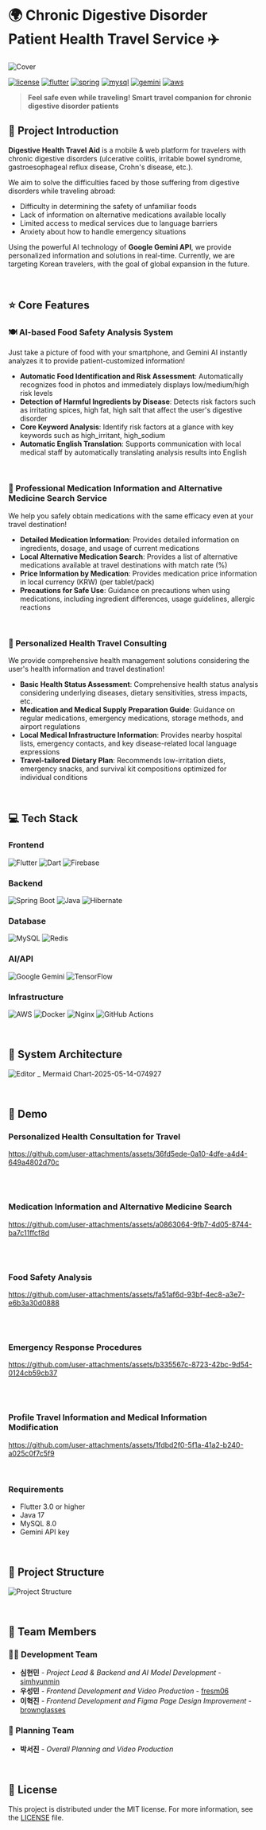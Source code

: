 # 🌍 Chronic Digestive Disorder Patient Health Travel Service ✈️


![Cover](https://github.com/user-attachments/assets/774d3427-4875-48bc-b73b-eaa6a2eeeb2d)


[![license](https://img.shields.io/badge/License-MIT-red)](LICENSE)
[![flutter](https://img.shields.io/badge/Flutter-3.0+-02569B?logo=flutter)](https://flutter.dev/)
[![spring](https://img.shields.io/badge/Spring_Boot-2.7-6DB33F?logo=springboot)](https://spring.io/projects/spring-boot)
[![mysql](https://img.shields.io/badge/MySQL-8.0-4479A1?logo=mysql&logoColor=white)](https://www.mysql.com/)
[![gemini](https://img.shields.io/badge/Google_Gemini-API-4285F4?logo=google&logoColor=white)](https://ai.google.dev/)
[![aws](https://img.shields.io/badge/AWS-ECS-FF9900?logo=amazon-aws)](https://aws.amazon.com/ecs/)

> **Feel safe even while traveling! Smart travel companion for chronic digestive disorder patients**


## 📖 Project Introduction

**Digestive Health Travel Aid** is a mobile & web platform for travelers with chronic digestive disorders (ulcerative colitis, irritable bowel syndrome, gastroesophageal reflux disease, Crohn's disease, etc.).

We aim to solve the difficulties faced by those suffering from digestive disorders while traveling abroad:
- Difficulty in determining the safety of unfamiliar foods
- Lack of information on alternative medications available locally
- Limited access to medical services due to language barriers
- Anxiety about how to handle emergency situations

Using the powerful AI technology of **Google Gemini API**, we provide personalized information and solutions in real-time. Currently, we are targeting Korean travelers, with the goal of global expansion in the future.

<br>

## ⭐ Core Features

### 🍽️ AI-based Food Safety Analysis System

Just take a picture of food with your smartphone, and Gemini AI instantly analyzes it to provide patient-customized information!

- **Automatic Food Identification and Risk Assessment**: Automatically recognizes food in photos and immediately displays low/medium/high risk levels
- **Detection of Harmful Ingredients by Disease**: Detects risk factors such as irritating spices, high fat, high salt that affect the user's digestive disorder
- **Core Keyword Analysis**: Identify risk factors at a glance with key keywords such as high_irritant, high_sodium
- **Automatic English Translation**: Supports communication with local medical staff by automatically translating analysis results into English

<br>

### 💊 Professional Medication Information and Alternative Medicine Search Service

We help you safely obtain medications with the same efficacy even at your travel destination!

- **Detailed Medication Information**: Provides detailed information on ingredients, dosage, and usage of current medications
- **Local Alternative Medication Search**: Provides a list of alternative medications available at travel destinations with match rate (%)
- **Price Information by Medication**: Provides medication price information in local currency (KRW) (per tablet/pack)
- **Precautions for Safe Use**: Guidance on precautions when using medications, including ingredient differences, usage guidelines, allergic reactions

<br>

### 🏥 Personalized Health Travel Consulting

We provide comprehensive health management solutions considering the user's health information and travel destination!

- **Basic Health Status Assessment**: Comprehensive health status analysis considering underlying diseases, dietary sensitivities, stress impacts, etc.
- **Medication and Medical Supply Preparation Guide**: Guidance on regular medications, emergency medications, storage methods, and airport regulations
- **Local Medical Infrastructure Information**: Provides nearby hospital lists, emergency contacts, and key disease-related local language expressions
- **Travel-tailored Dietary Plan**: Recommends low-irritation diets, emergency snacks, and survival kit compositions optimized for individual conditions

<br>

## 💻 Tech Stack

### Frontend
![Flutter](https://img.shields.io/badge/Flutter-02569B?style=for-the-badge&logo=flutter&logoColor=white)
![Dart](https://img.shields.io/badge/Dart-0175C2?style=for-the-badge&logo=dart&logoColor=white)
![Firebase](https://img.shields.io/badge/Firebase-FFCA28?style=for-the-badge&logo=firebase&logoColor=black)

### Backend
![Spring Boot](https://img.shields.io/badge/Spring_Boot-6DB33F?style=for-the-badge&logo=spring-boot&logoColor=white)
![Java](https://img.shields.io/badge/Java_17-ED8B00?style=for-the-badge&logo=openjdk&logoColor=white)
![Hibernate](https://img.shields.io/badge/Hibernate-59666C?style=for-the-badge&logo=hibernate&logoColor=white)

### Database
![MySQL](https://img.shields.io/badge/MySQL-4479A1?style=for-the-badge&logo=mysql&logoColor=white)
![Redis](https://img.shields.io/badge/Redis-DC382D?style=for-the-badge&logo=redis&logoColor=white)

### AI/API
![Google Gemini](https://img.shields.io/badge/Google_Gemini-4285F4?style=for-the-badge&logo=google&logoColor=white)
![TensorFlow](https://img.shields.io/badge/TensorFlow-FF6F00?style=for-the-badge&logo=tensorflow&logoColor=white)

### Infrastructure
![AWS](https://img.shields.io/badge/AWS-232F3E?style=for-the-badge&logo=amazon-aws&logoColor=white)
![Docker](https://img.shields.io/badge/Docker-2496ED?style=for-the-badge&logo=docker&logoColor=white)
![Nginx](https://img.shields.io/badge/Nginx-009639?style=for-the-badge&logo=nginx&logoColor=white)
![GitHub Actions](https://img.shields.io/badge/GitHub_Actions-2088FF?style=for-the-badge&logo=github-actions&logoColor=white)

<br>

## 🔨 System Architecture

![Editor _ Mermaid Chart-2025-05-14-074927](https://github.com/user-attachments/assets/0588eba1-17f1-4a7d-9f07-7ca9e8f6339d)

<br>

## 📱 Demo

### Personalized Health Consultation for Travel
https://github.com/user-attachments/assets/36fd5ede-0a10-4dfe-a4d4-649a4802d70c

<br>
<br>

### Medication Information and Alternative Medicine Search
https://github.com/user-attachments/assets/a0863064-9fb7-4d05-8744-ba7c11ffcf8d

<br>
<br>

### Food Safety Analysis 
https://github.com/user-attachments/assets/fa51af6d-93bf-4ec8-a3e7-e6b3a30d0888

<br>
<br>

### Emergency Response Procedures
https://github.com/user-attachments/assets/b335567c-8723-42bc-9d54-0124cb59cb37

<br>
<br>

### Profile Travel Information and Medical Information Modification
https://github.com/user-attachments/assets/1fdbd2f0-5f1a-41a2-b240-a025c0f7c5f9

<br>

### Requirements
- Flutter 3.0 or higher
- Java 17
- MySQL 8.0
- Gemini API key

<br>

## 📁 Project Structure

![Project Structure](https://github.com/user-attachments/assets/c5fdaec1-8725-41a3-80a7-ab8802336720)

<br>

## 👥 Team Members
### 👨‍💻 Development Team

* **심현민** - *Project Lead & Backend and AI Model Development* - [simhyunmin](https://github.com/simhyunmin)
* **우성민** - *Frontend Development and Video Production* - [fresm06](https://github.com/fresm06)
* **이혁진** - *Frontend Development and Figma Page Design Improvement* - [brownglasses](https://github.com/brownglasses)

### 🎨 Planning Team
* **박서진** - *Overall Planning and Video Production*

<br>

## 📄 License

This project is distributed under the MIT license. For more information, see the [LICENSE](LICENSE) file.
